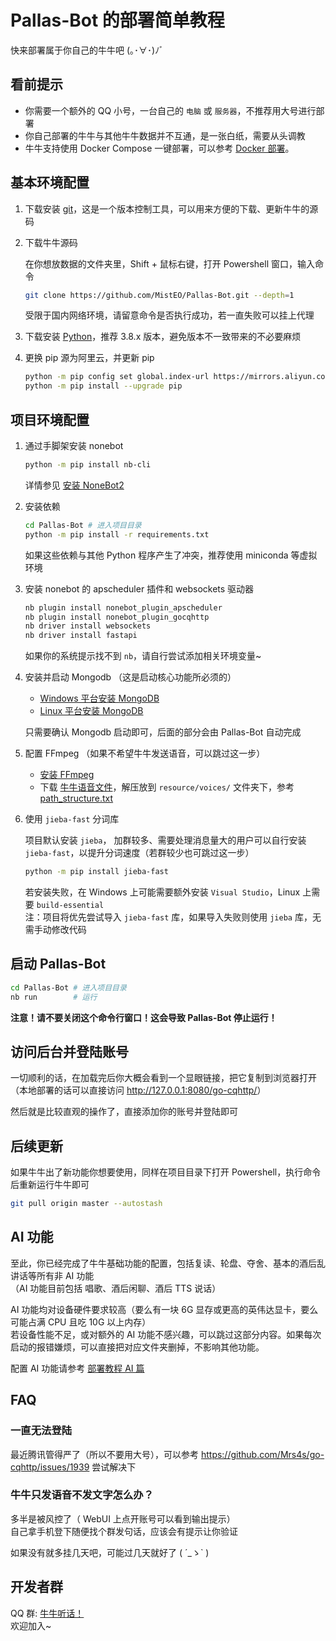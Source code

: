# Pallas-Bot 的部署简单教程

快来部署属于你自己的牛牛吧 (｡･∀･)ﾉﾞ

## 看前提示

- 你需要一个额外的 QQ 小号，一台自己的 `电脑` 或 `服务器`，不推荐用大号进行部署
- 你自己部署的牛牛与其他牛牛数据并不互通，是一张白纸，需要从头调教
- 牛牛支持使用 Docker Compose 一键部署，可以参考 [Docker 部署](DockerDeployment.md)。

## 基本环境配置

1. 下载安装 [git](https://git-scm.com/downloads)，这是一个版本控制工具，可以用来方便的下载、更新牛牛的源码
2. 下载牛牛源码

    在你想放数据的文件夹里，Shift + 鼠标右键，打开 Powershell 窗口，输入命令

    ```bash
    git clone https://github.com/MistEO/Pallas-Bot.git --depth=1
    ```

    受限于国内网络环境，请留意命令是否执行成功，若一直失败可以挂上代理

3. 下载安装 [Python](https://www.python.org/downloads/)，推荐 3.8.x 版本，避免版本不一致带来的不必要麻烦
4. 更换 pip 源为阿里云，并更新 pip

    ```bash
    python -m pip config set global.index-url https://mirrors.aliyun.com/pypi/simple/
    python -m pip install --upgrade pip
    ```

## 项目环境配置

1. 通过手脚架安装 nonebot

    ```bash
    python -m pip install nb-cli
    ```

    详情参见 [安装 NoneBot2](https://v2.nonebot.dev/docs/start/installation)

2. 安装依赖

    ```bash
    cd Pallas-Bot # 进入项目目录
    python -m pip install -r requirements.txt
    ```

    如果这些依赖与其他 Python 程序产生了冲突，推荐使用 miniconda 等虚拟环境

3. 安装 nonebot 的 apscheduler 插件和 websockets 驱动器

    ```bash
    nb plugin install nonebot_plugin_apscheduler
    nb plugin install nonebot_plugin_gocqhttp
    nb driver install websockets
    nb driver install fastapi
    ```

    如果你的系统提示找不到 `nb`，请自行尝试添加相关环境变量~

4. 安装并启动 Mongodb （这是启动核心功能所必须的）

    - [Windows 平台安装 MongoDB](https://www.runoob.com/mongodb/mongodb-window-install.html)
    - [Linux 平台安装 MongoDB](https://www.runoob.com/mongodb/mongodb-linux-install.html)

    只需要确认 Mongodb 启动即可，后面的部分会由 Pallas-Bot 自动完成

5. 配置 FFmpeg （如果不希望牛牛发送语音，可以跳过这一步）

    - [安装 FFmpeg](https://docs.go-cqhttp.org/guide/quick_start.html#%E5%AE%89%E8%A3%85-ffmpeg)
    - 下载 [牛牛语音文件](https://huggingface.co/MistEO/Pallas-Bot/resolve/main/voices/voices.zip)，解压放到 `resource/voices/` 文件夹下，参考 [path_structure.txt](../resource/voices/path_structure.txt)

6. 使用 `jieba-fast` 分词库

    项目默认安装 `jieba`， 加群较多、需要处理消息量大的用户可以自行安装 `jieba-fast`，以提升分词速度（若群较少也可跳过这一步）  

    ```bash
    python -m pip install jieba-fast
    ```

    若安装失败，在 Windows 上可能需要额外安装 `Visual Studio`，Linux 上需要 `build-essential`  
    注：项目将优先尝试导入 `jieba-fast` 库，如果导入失败则使用 `jieba` 库，无需手动修改代码

## 启动 Pallas-Bot

```bash
cd Pallas-Bot # 进入项目目录
nb run        # 运行
```

**注意！请不要关闭这个命令行窗口！这会导致 Pallas-Bot 停止运行！**

## 访问后台并登陆账号

一切顺利的话，在加载完后你大概会看到一个显眼链接，把它复制到浏览器打开  
（本地部署的话可以直接访问 <http://127.0.0.1:8080/go-cqhttp/>）  

然后就是比较直观的操作了，直接添加你的账号并登陆即可  

## 后续更新

如果牛牛出了新功能你想要使用，同样在项目目录下打开 Powershell，执行命令后重新运行牛牛即可

```bash
git pull origin master --autostash
```

## AI 功能

至此，你已经完成了牛牛基础功能的配置，包括复读、轮盘、夺舍、基本的酒后乱讲话等所有非 AI 功能  
（AI 功能目前包括 唱歌、酒后闲聊、酒后 TTS 说话）  

AI 功能均对设备硬件要求较高（要么有一块 6G 显存或更高的英伟达显卡，要么可能占满 CPU 且吃 10G 以上内存）  
若设备性能不足，或对额外的 AI 功能不感兴趣，可以跳过这部分内容。如果每次启动的报错嫌烦，可以直接把对应文件夹删掉，不影响其他功能。  

配置 AI 功能请参考 [部署教程 AI 篇](AIDeployment.md)

## FAQ

### 一直无法登陆

最近腾讯管得严了（所以不要用大号），可以参考 https://github.com/Mrs4s/go-cqhttp/issues/1939 尝试解决下

### 牛牛只发语音不发文字怎么办？

多半是被风控了（ WebUI 上点开账号可以看到输出提示）  
自己拿手机登下随便找个群发句话，应该会有提示让你验证  

如果没有就多挂几天吧，可能过几天就好了 ( ´_ゝ` )

## 开发者群

QQ 群: [牛牛听话！](https://jq.qq.com/?_wv=1027&k=tlLDuWzc)  
欢迎加入~

